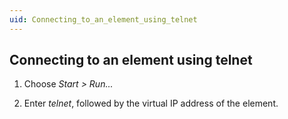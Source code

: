 ```yaml
---
uid: Connecting_to_an_element_using_telnet
---
```


## Connecting to an element using telnet

1. Choose *Start \> Run...*

2. Enter *telnet*, followed by the virtual IP address of the element.
